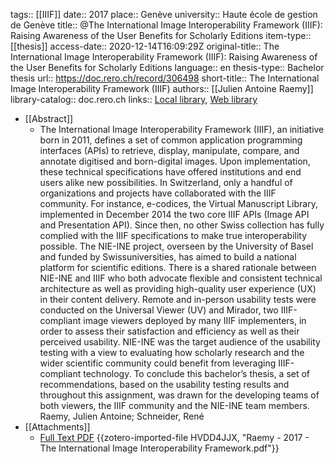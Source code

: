 tags:: [[IIIF]]
date:: 2017
place:: Genève
university:: Haute école de gestion de Genève
title:: @The International Image Interoperability Framework (IIIF): Raising Awareness of the User Benefits for Scholarly Editions
item-type:: [[thesis]]
access-date:: 2020-12-14T16:09:29Z
original-title:: The International Image Interoperability Framework (IIIF): Raising Awareness of the User Benefits for Scholarly Editions
language:: en
thesis-type:: Bachelor thesis
url:: https://doc.rero.ch/record/306498
short-title:: The International Image Interoperability Framework (IIIF)
authors:: [[Julien Antoine Raemy]]
library-catalog:: doc.rero.ch
links:: [Local library](zotero://select/groups/2386895/items/9VPJX7BE), [Web library](https://www.zotero.org/groups/2386895/items/9VPJX7BE)

- [[Abstract]]
	- The International Image Interoperability Framework (IIIF), an initiative born in 2011, defines a set of common application programming interfaces (APIs) to retrieve, display, manipulate, compare, and annotate digitised and born-digital images. Upon implementation, these technical specifications have offered institutions and end users alike new possibilities. In Switzerland, only a handful of organizations and projects have collaborated with the IIIF community. For instance, e-codices, the Virtual Manuscript Library, implemented in December 2014 the two core IIIF APIs (Image API and Presentation API). Since then, no other Swiss collection has fully complied with the IIIF specifications to make true interoperability possible. The NIE-INE project, overseen by the University of Basel and funded by Swissuniversities, has aimed to build a national platform for scientific editions. There is a shared rationale between NIE-INE and IIIF who both advocate flexible and consistent technical architecture as well as providing high-quality user experience (UX) in their content delivery. Remote and in-person usability tests were conducted on the Universal Viewer (UV) and Mirador, two IIIF-compliant image viewers deployed by many IIIF implementers, in order to assess their satisfaction and efficiency as well as their perceived usability. NIE-INE was the target audience of the usability testing with a view to evaluating how scholarly research and the wider scientific community could benefit from leveraging IIIF-compliant technology. To conclude this bachelor’s thesis, a set of recommendations, based on the usability testing results and throughout this assignment, was drawn for the developing teams of both viewers, the IIIF community and the NIE-INE team members. Raemy, Julien Antoine; Schneider, René
- [[Attachments]]
	- [Full Text PDF](https://doc.rero.ch/record/306498/files/2347_RaemyJulien_bachelorsthesis_IIIF.pdf) {{zotero-imported-file HVDD4JJX, "Raemy - 2017 - The International Image Interoperability Framework.pdf"}}